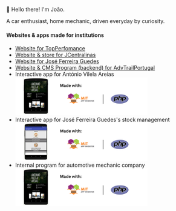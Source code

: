 👋 Hello there! I'm João.

A car enthusiast, home mechanic, driven everyday by curiosity.

#### Websites & apps made for institutions
- [Website for TopPerfomance](https://top-performance.pt/)
- [Website & store for JCentralinas](https://jcentralinas.com/)
- [Website for José Ferreira Guedes](https://jfg.pt/)
- [Website & CMS Program (backend) for AdvTrailPortugal](https://advtrailportugal.pt/)
- Interactive app for António Vilela Areias
![alt text](https://github.com/FindingBits/FindingBits/blob/main/img/1.png)
- Interactive app for José Ferreira Guedes's stock management
![alt text](https://github.com/FindingBits/FindingBits/blob/main/img/2.png)
- Internal program for automotive mechanic company
![alt text](https://github.com/FindingBits/FindingBits/blob/main/img/1.png)
